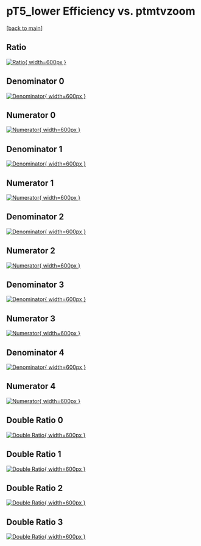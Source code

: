 # pT5_lower Efficiency vs. ptmtvzoom

[[back to main](./)]



## Ratio

[![Ratio](../mtv/var/pT5_lower_xtr_321_-1_eff_ptmtvzoom.png){ width=600px }](../mtv/var/pT5_lower_xtr_321_-1_eff_ptmtvzoom.pdf)

## Denominator 0

[![Denominator](../mtv/den/pT5_lower_xtr_321_-1_eff_ptmtvzoom_den0.png){ width=600px }](../mtv/den/pT5_lower_xtr_321_-1_eff_ptmtvzoom_den0.pdf)

## Numerator 0

[![Numerator](../mtv/num/pT5_lower_xtr_321_-1_eff_ptmtvzoom_num0.png){ width=600px }](../mtv/num/pT5_lower_xtr_321_-1_eff_ptmtvzoom_num0.pdf)

## Denominator 1

[![Denominator](../mtv/den/pT5_lower_xtr_321_-1_eff_ptmtvzoom_den1.png){ width=600px }](../mtv/den/pT5_lower_xtr_321_-1_eff_ptmtvzoom_den1.pdf)

## Numerator 1

[![Numerator](../mtv/num/pT5_lower_xtr_321_-1_eff_ptmtvzoom_num1.png){ width=600px }](../mtv/num/pT5_lower_xtr_321_-1_eff_ptmtvzoom_num1.pdf)

## Denominator 2

[![Denominator](../mtv/den/pT5_lower_xtr_321_-1_eff_ptmtvzoom_den2.png){ width=600px }](../mtv/den/pT5_lower_xtr_321_-1_eff_ptmtvzoom_den2.pdf)

## Numerator 2

[![Numerator](../mtv/num/pT5_lower_xtr_321_-1_eff_ptmtvzoom_num2.png){ width=600px }](../mtv/num/pT5_lower_xtr_321_-1_eff_ptmtvzoom_num2.pdf)

## Denominator 3

[![Denominator](../mtv/den/pT5_lower_xtr_321_-1_eff_ptmtvzoom_den3.png){ width=600px }](../mtv/den/pT5_lower_xtr_321_-1_eff_ptmtvzoom_den3.pdf)

## Numerator 3

[![Numerator](../mtv/num/pT5_lower_xtr_321_-1_eff_ptmtvzoom_num3.png){ width=600px }](../mtv/num/pT5_lower_xtr_321_-1_eff_ptmtvzoom_num3.pdf)

## Denominator 4

[![Denominator](../mtv/den/pT5_lower_xtr_321_-1_eff_ptmtvzoom_den4.png){ width=600px }](../mtv/den/pT5_lower_xtr_321_-1_eff_ptmtvzoom_den4.pdf)

## Numerator 4

[![Numerator](../mtv/num/pT5_lower_xtr_321_-1_eff_ptmtvzoom_num4.png){ width=600px }](../mtv/num/pT5_lower_xtr_321_-1_eff_ptmtvzoom_num4.pdf)

## Double Ratio 0

[![Double Ratio](../mtv/ratio/pT5_lower_xtr_321_-1_eff_ptmtvzoom_ratio0.png){ width=600px }](../mtv/ratio/pT5_lower_xtr_321_-1_eff_ptmtvzoom_ratio0.pdf)

## Double Ratio 1

[![Double Ratio](../mtv/ratio/pT5_lower_xtr_321_-1_eff_ptmtvzoom_ratio1.png){ width=600px }](../mtv/ratio/pT5_lower_xtr_321_-1_eff_ptmtvzoom_ratio1.pdf)

## Double Ratio 2

[![Double Ratio](../mtv/ratio/pT5_lower_xtr_321_-1_eff_ptmtvzoom_ratio2.png){ width=600px }](../mtv/ratio/pT5_lower_xtr_321_-1_eff_ptmtvzoom_ratio2.pdf)

## Double Ratio 3

[![Double Ratio](../mtv/ratio/pT5_lower_xtr_321_-1_eff_ptmtvzoom_ratio3.png){ width=600px }](../mtv/ratio/pT5_lower_xtr_321_-1_eff_ptmtvzoom_ratio3.pdf)

